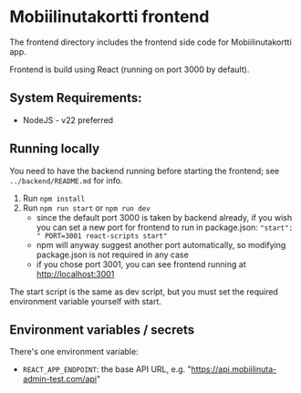 # Mobiilinutakortti frontend

The frontend directory includes the frontend side code for Mobiilinutakortti app.

Frontend is build using React (running on port 3000 by default).

## System Requirements:

- NodeJS - v22 preferred

## Running locally

You need to have the backend running before starting the frontend; see `../backend/README.md` for info.

1. Run `npm install`
2. Run `npm run start` or `npm run dev`
    * since the default port 3000 is taken by backend already, if you wish you can set a new port for frontend to run in package.json: `"start": " PORT=3001 react-scripts start"`
    * npm will anyway suggest another port automatically, so modifying package.json is not required in any case
    * if you chose port 3001, you can see frontend running at [http://localhost:3001](http://localhost:3001)

The start script is the same as dev script, but you must set the required environment variable yourself with start.

## Environment variables / secrets

There's one environment variable:
* `REACT_APP_ENDPOINT`: the base API URL, e.g. "https://api.mobiilinuta-admin-test.com/api"
